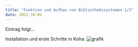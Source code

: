 ```yaml
---
title: "Funktion und Aufbau von Bibliothekssystemen 1/2"
date: 2021-10-01
---
```


Eintrag folgt...

Installation und erste Schritte in Koha:
![grafik](https://user-images.githubusercontent.com/74451681/147768174-24b978d3-89ff-46a2-8f68-db2618618759.png)

